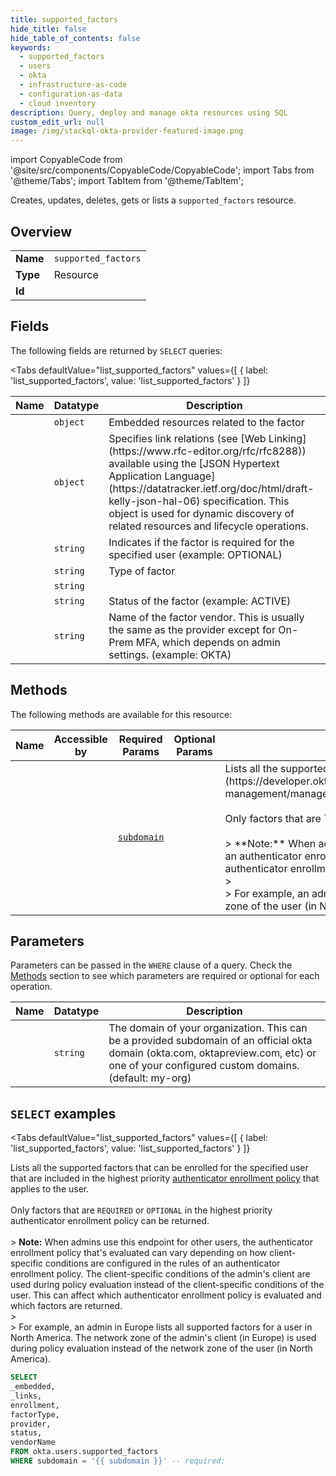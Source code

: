 ```yaml
--- 
title: supported_factors
hide_title: false
hide_table_of_contents: false
keywords:
  - supported_factors
  - users
  - okta
  - infrastructure-as-code
  - configuration-as-data
  - cloud inventory
description: Query, deploy and manage okta resources using SQL
custom_edit_url: null
image: /img/stackql-okta-provider-featured-image.png
---
```


import CopyableCode from '@site/src/components/CopyableCode/CopyableCode';
import Tabs from '@theme/Tabs';
import TabItem from '@theme/TabItem';

Creates, updates, deletes, gets or lists a <code>supported_factors</code> resource.

## Overview
<table><tbody>
<tr><td><b>Name</b></td><td><code>supported_factors</code></td></tr>
<tr><td><b>Type</b></td><td>Resource</td></tr>
<tr><td><b>Id</b></td><td><CopyableCode code="okta.users.supported_factors" /></td></tr>
</tbody></table>

## Fields

The following fields are returned by `SELECT` queries:

<Tabs
    defaultValue="list_supported_factors"
    values={[
        { label: 'list_supported_factors', value: 'list_supported_factors' }
    ]}
>
<TabItem value="list_supported_factors">

<table>
<thead>
    <tr>
    <th>Name</th>
    <th>Datatype</th>
    <th>Description</th>
    </tr>
</thead>
<tbody>
<tr>
    <td><CopyableCode code="_embedded" /></td>
    <td><code>object</code></td>
    <td>Embedded resources related to the factor</td>
</tr>
<tr>
    <td><CopyableCode code="_links" /></td>
    <td><code>object</code></td>
    <td>Specifies link relations (see [Web Linking](https://www.rfc-editor.org/rfc/rfc8288)) available using the [JSON Hypertext Application Language](https://datatracker.ietf.org/doc/html/draft-kelly-json-hal-06) specification. This object is used for dynamic discovery of related resources and lifecycle operations.</td>
</tr>
<tr>
    <td><CopyableCode code="enrollment" /></td>
    <td><code>string</code></td>
    <td>Indicates if the factor is required for the specified user (example: OPTIONAL)</td>
</tr>
<tr>
    <td><CopyableCode code="factorType" /></td>
    <td><code>string</code></td>
    <td>Type of factor</td>
</tr>
<tr>
    <td><CopyableCode code="provider" /></td>
    <td><code>string</code></td>
    <td></td>
</tr>
<tr>
    <td><CopyableCode code="status" /></td>
    <td><code>string</code></td>
    <td>Status of the factor (example: ACTIVE)</td>
</tr>
<tr>
    <td><CopyableCode code="vendorName" /></td>
    <td><code>string</code></td>
    <td>Name of the factor vendor. This is usually the same as the provider except for On-Prem MFA, which depends on admin settings. (example: OKTA)</td>
</tr>
</tbody>
</table>
</TabItem>
</Tabs>

## Methods

The following methods are available for this resource:

<table>
<thead>
    <tr>
    <th>Name</th>
    <th>Accessible by</th>
    <th>Required Params</th>
    <th>Optional Params</th>
    <th>Description</th>
    </tr>
</thead>
<tbody>
<tr>
    <td><a href="#list_supported_factors"><CopyableCode code="list_supported_factors" /></a></td>
    <td><CopyableCode code="select" /></td>
    <td><a href="#parameter-subdomain"><code>subdomain</code></a></td>
    <td></td>
    <td>Lists all the supported factors that can be enrolled for the specified user that are included in the highest priority [authenticator enrollment policy](https://developer.okta.com/docs/apihttps://developer.okta.com/docs/apihttps://developer.okta.com/docs/apihttps://developer.okta.com/docs/apihttps://developer.okta.com/docs/api/openapi/okta-management/management/tag/Policy/) that applies to the user.<br /><br />Only factors that are `REQUIRED` or `OPTIONAL` in the highest priority authenticator enrollment policy can be returned.<br /><br />&gt; **Note:** When admins use this endpoint for other users, the authenticator enrollment policy that's evaluated can vary depending on how client-specific conditions are configured in the rules of an authenticator enrollment policy. The client-specific conditions of the admin's client are used during policy evaluation instead of the client-specific conditions of the user. This can affect which authenticator enrollment policy is evaluated and which factors are returned.<br />&gt;<br />&gt; For example, an admin in Europe lists all supported factors for a user in North America. The network zone of the admin's client (in Europe) is used during policy evaluation instead of the network zone of the user (in North America).</td>
</tr>
</tbody>
</table>

## Parameters

Parameters can be passed in the `WHERE` clause of a query. Check the [Methods](#methods) section to see which parameters are required or optional for each operation.

<table>
<thead>
    <tr>
    <th>Name</th>
    <th>Datatype</th>
    <th>Description</th>
    </tr>
</thead>
<tbody>
<tr id="parameter-subdomain">
    <td><CopyableCode code="subdomain" /></td>
    <td><code>string</code></td>
    <td>The domain of your organization. This can be a provided subdomain of an official okta domain (okta.com, oktapreview.com, etc) or one of your configured custom domains. (default: my-org)</td>
</tr>
</tbody>
</table>

## `SELECT` examples

<Tabs
    defaultValue="list_supported_factors"
    values={[
        { label: 'list_supported_factors', value: 'list_supported_factors' }
    ]}
>
<TabItem value="list_supported_factors">

Lists all the supported factors that can be enrolled for the specified user that are included in the highest priority [authenticator enrollment policy](https://developer.okta.com/docs/apihttps://developer.okta.com/docs/apihttps://developer.okta.com/docs/apihttps://developer.okta.com/docs/apihttps://developer.okta.com/docs/api/openapi/okta-management/management/tag/Policy/) that applies to the user.<br /><br />Only factors that are `REQUIRED` or `OPTIONAL` in the highest priority authenticator enrollment policy can be returned.<br /><br />&gt; **Note:** When admins use this endpoint for other users, the authenticator enrollment policy that's evaluated can vary depending on how client-specific conditions are configured in the rules of an authenticator enrollment policy. The client-specific conditions of the admin's client are used during policy evaluation instead of the client-specific conditions of the user. This can affect which authenticator enrollment policy is evaluated and which factors are returned.<br />&gt;<br />&gt; For example, an admin in Europe lists all supported factors for a user in North America. The network zone of the admin's client (in Europe) is used during policy evaluation instead of the network zone of the user (in North America).

```sql
SELECT
_embedded,
_links,
enrollment,
factorType,
provider,
status,
vendorName
FROM okta.users.supported_factors
WHERE subdomain = '{{ subdomain }}' -- required;
```
</TabItem>
</Tabs>
